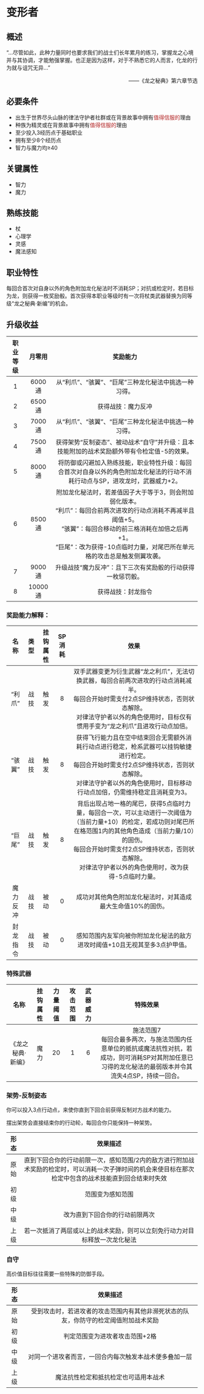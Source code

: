 # 变形者

## 概述

“…尽管如此，此种力量同时也要求我们的战士们长年累月的练习，掌握龙之心境并与其协调，才能勉强掌握。也正是因为这样，对于不熟悉它的人而言，化龙的行为就与诅咒无异…”
<div align="right">——《龙之秘典》第六章节选</div>

## 必要条件

* 出生于世界尽头山脉的律法守护者社群或在背景故事中拥有<font color="#B22222">值得信服的</font>理由
* 种族为精灵或在背景故事中拥有<font color="#B22222">值得信服的</font>理由
* 至少投入3经历点于基础职业
* 拥有至少8个经历点
* 智力与魔力均≥40

## 关键属性

* 智力
* 魔力

## 熟练技能

* 杖
* 心理学
* 灵感
* 魔法感知
  
## 职业特性

每回合首次对自身以外的角色附加龙化秘法时不消耗SP；对抗或检定时，若目标为龙，则获得一枚奖励骰。首次获得本职业等级时有一次将杖类武器替换为同等级“龙之秘典·新编”的机会。

## 升级收益

职业等级|月零用|奖励能力
:--:|:--:|:--:
1|6000通|从“利爪”、“骇翼”、“巨尾”三种龙化秘法中挑选一种习得。
2|6500通|获得战技：魔力反冲
3|7000通|从“利爪”、“骇翼”、“巨尾”三种龙化秘法中挑选一种习得。
4|7500通|获得架势“反制姿态”、被动战术“自守”并升级：且本技能附加的战术奖励额外带有令检定值-5的效果。
5|8000通|将防御或闪避加入熟练技能，职业特性升级：每回合首次对自身以外的角色附加龙化秘法的行动不消耗行动点与SP，进攻龙时，武器威力+2。
6|8500通|附加龙化秘法时，若差值因子大于等于3，则会附加弱化版本。<br>“利爪”：每回合前两次进攻的行动点消耗不再减半且阈值+5。<br>“骇翼”：每回合移动的前三格消耗在加倍之后再+1。<br>“巨尾”：改为获得-10点临时力量，对尾巴所在单元格的攻击总是触发侧翼攻袭。
7|9000通|升级战技“魔力反冲”：且下三次有奖励骰的行动获得一枚惩罚骰。
8|10000通|获得战技：封龙指令

### 奖励能力解释：

名称|类型|挂钩属性|SP消耗|效果
:--:|:--:|:--:|:--:|:--:
“利爪”|战技|触发|8|双手武器变更为衍生武器“龙之利爪”，无法切换武器，每回合前两次进攻的行动点消耗减半。<br>每回合开始时需支付2点SP维持状态，否则状态解除。<br>对律法守护者以外的角色使用时，目标仅有惯用手变为“龙之利爪”且进攻行动点加倍。
“骇翼”|战技|触发|8|获得飞行能力且在空中结束回合无需额外消耗行动点进行稳定，枪系武器可以挂钩敏捷进行检定。<br>每回合开始时需支付2点SP维持状态，否则状态解除。<br>对律法守护者以外的角色使用时，目标移动行动点加倍，仍需维持稳定且消耗变为3。
“巨尾”|战技|触发|8|背后出现占地一格的尾巴，获得5点临时力量，每回合一次，可以主动进行一次阈值为（当前力量+10）的检定，若成功则对尾巴所在格范围1内的其他角色造成（当前力量/10）的固伤。<br>每回合开始时需支付2点SP维持状态，否则状态解除。<br>对律法守护者以外的角色使用时，改为获得-5点临时力量。
魔力反冲|战技|被动|0|成功对其他角色附加龙化秘法时，对其造成最大生命值10%的固伤。
封龙指令|战技|被动|0|感知范围内友军向被你附加龙化秘法的敌方进攻时阈值+10且无视其至多3点护甲值。

### 特殊武器

名称|挂钩属性|力量阈值|攻击范围|武器威力|特殊效果
:--:|:--:|:--:|:--:|:--:|:--:
《龙之秘典·新编》|魔力|20|1|6|施法范围7<br>每回合最多两次，与施法范围内任意单位的抵抗或魔法抗性对抗，若成功，则可消耗SP对其附加任意已习得的龙化秘法的最弱版本并令其流失4点SP，持续一回合。

### 架势-反制姿态

你可以投入3点行动点，来使你直到下回合前获得反制对方战术的能力。

摆出架势会直接结束你的行动轮，每回合你只能保持一种架势。

形态|效果描述
:--:|:--:
原始|直到下回合你的行动前限一次，感知范围/2内的敌方进行附加战术奖励的检定时，可以消耗一次子弹时间的机会来使目标在那次检定中包含的战术技能直到回合结束时失效
初级|范围变为感知范围
中级|改为直到下回合你的行动前限两次
上级|若一次抵消了两层或以上的战术奖励，则可以立刻免行动力对目标释放一次龙化秘法

### 自守

高价值目标往往需要一些特殊的防御手段。

形态|效果描述
:--:|:--:
原始|受到攻击时，若进攻者的攻击范围内有其他非濒死状态的队友，你防守的检定阈值附加战术奖励
初级|判定范围变为进攻者攻击范围+2格
中级|对同一个进攻者而言，一回合内每次触发本战术便多叠加一层
上级|魔法抗性检定和抵抗检定也可适用本战术